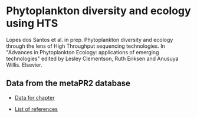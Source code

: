 # Phytoplankton diversity and ecology using HTS

Lopes dos Santos et al. in prep. Phytoplankton diversity and ecology through the lens of High Throughput sequencing technologies. In "Advances in Phytoplankton Ecology: applications of emerging technologies" edited by Lesley Clementson, Ruth Eriksen and Anusuya Willis. Elsevier.

## Data from the metaPR2 database

* [Data for chapter](https://vaulot.github.io/Chapter-2020-Lopes-Metabarcoding-phytoplankton/metaPR2-datasets.html)

* [List of references](https://vaulot.github.io/Chapter-2020-Lopes-Metabarcoding-phytoplankton/metaPR2-references.html)